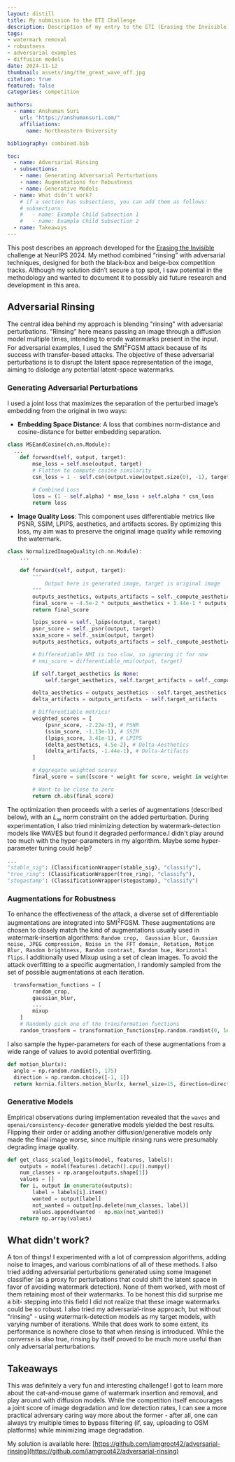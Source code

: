 ```yaml
---
layout: distill
title: My submission to the ETI Challenge
description: Description of my entry to the ETI (Erasing the Invisible) challenge (co-located with NeurIPS) for watermark-removal.
tags:
- watermark removal
- robustness
- adversarial examples
- diffusion models
date: 2024-11-12
thumbnail: assets/img/the_great_wave_off.jpg
citation: true
featured: false
categories: competition

authors:
  - name: Anshuman Suri
    url: "https://anshumansuri.com/"
    affiliations:
      name: Northeastern University

bibliography: combined.bib

toc:
  - name: Adversarial Rinsing
  - subsections:
    - name: Generating Adversarial Perturbations
    - name: Augmentations for Robustness
    - name: Generative Models
  - name: What didn’t work?
    # if a section has subsections, you can add them as follows:
    # subsections:
    #   - name: Example Child Subsection 1
    #   - name: Example Child Subsection 2
  - name: Takeaways
---
```


This post describes an approach developed for the [Erasing the Invisible](https://erasinginvisible.github.io/) challenge at NeurIPS 2024.
My method combined “rinsing” with adversarial techniques, designed for both the black-box and beige-box competition tracks. 
Although my solution didn’t secure a top spot, I saw potential in the methodology and wanted to document it to possibly aid future research and development in this area.

## Adversarial Rinsing

The central idea behind my approach is blending "rinsing"<d-cite key="an2024waves"></d-cite> with adversarial perturbations. "Rinsing" here means passing an image through a diffusion model multiple times, intending to erode watermarks present in the input. For adversarial examples, I used the SMI$^2$FGSM<d-cite key="wang2022enhancing"></d-cite> attack because of its success with transfer-based attacks<d-cite key="suya2024sok"></d-cite>.
The objective of these adversarial perturbations is to disrupt the latent space representation of the image, aiming to dislodge any potential latent-space watermarks.

### Generating Adversarial Perturbations

I used a joint loss that maximizes the separation of the perturbed image’s embedding from the original in two ways:

- **Embedding Space Distance**: A loss that combines norm-distance and cosine-distance for better embedding separation.

```python
class MSEandCosine(ch.nn.Module):
  ...
    def forward(self, output, target):
        mse_loss = self.mse(output, target)
        # Flatten to compute cosine similarity
        csn_loss = 1 - self.csn(output.view(output.size(0), -1), target.view(target.size(0), -1))

        # Combined Loss
        loss = (1 - self.alpha) * mse_loss + self.alpha * csn_loss
        return loss
```

- **Image Quality Loss**: This component uses differentiable metrics like PSNR, SSIM, LPIPS, aesthetics, and artifacts scores. By optimizing this loss, my aim was to preserve the original image quality while removing the watermark.

```python
class NormalizedImageQuality(ch.nn.Module):
    ...

    def forward(self, output, target):
        """
            Output here is generated image, target is original image
        """
        outputs_aesthetics, outputs_artifacts = self._compute_aesthetics_and_artifacts_scores(output)
        final_score = -4.5e-2 * outputs_aesthetics + 1.44e-1 * outputs_artifacts
        return final_score

        lpips_score = self._lpips(output, target)
        psnr_score = self._psnr(output, target)
        ssim_score = self._ssim(output, target)
        outputs_aesthetics, outputs_artifacts = self._compute_aesthetics_and_artifacts_scores(output)

        # Differentiable NMI is too slow, so ignoring it for now
        # nmi_score = differentiable_nmi(output, target)

        if self.target_aesthetics is None:
            self.target_aesthetics, self.target_artifacts = self._compute_aesthetics_and_artifacts_scores(target)

        delta_aesthetics = outputs_aesthetics - self.target_aesthetics
        delta_artifacts = outputs_artifacts - self.target_artifacts

        # Differentiable metrics!
        weighted_scores = [
            (psnr_score, -2.22e-3), # PSNR
            (ssim_score, -1.13e-1), # SSIM
            (lpips_score, 3.41e-1), # LPIPS
            (delta_aesthetics, 4.5e-2), # Delta-Aesthetics
            (delta_artifacts, -1.44e-1), # Delta-Artifacts
        ]

        # Aggregate weighted scores
        final_score = sum([score * weight for score, weight in weighted_scores])

        # Want to be close to zero
        return ch.abs(final_score)
```

The optimization then proceeds with a series of augmentations (described below), with an $L_\infty$ norm constraint on the added perturbation.
During experimentation, I also tried minimizing detection by watermark-detection models like WAVES but found it degraded performance.<d-footnote>I didn't play around too much with the hyper-parameters in my algorithm. Maybe some hyper-parameter tuning could help?</d-footnote>
```python
...
"stable_sig": (ClassificationWrapper(stable_sig), "classify"),
"tree_ring": (ClassificationWrapper(tree_ring), "classify"),
"stegastamp": (ClassificationWrapper(stegastamp), "classify")
```

### Augmentations for Robustness

To enhance the effectiveness of the attack, a diverse set of differentiable augmentations are integrated into SMI$^2$FGSM. These augmentations are chosen to closely match the kind of augmentations usually used in watermark-insertion algorithms: `Random crop,  Gaussian blur, Gaussian noise, JPEG compression, Noise in the FFT domain, Rotation, Motion Blur, Random brightness, Random contrast, Random hue, Horizontal flips`. I additionally used Mixup using a set of clean images. To avoid the attack overfitting to a specific augmentation, I randomly sampled from the set of possible augmentations at each iteration.

```python
  transformation_functions = [
        random_crop,
        gaussian_blur,
        ...
        mixup
    ]
    # Randomly pick one of the transformation functions
    random_transform = transformation_functions[np.random.randint(0, len(transformation_functions))]
```

I also sample the hyper-parameters for each of these augmentations from a wide range of values to avoid potential overfitting.

```python
def motion_blur(x):
  angle = np.random.randint(5, 175)
  direction = np.random.choice([-1, 1])
  return kornia.filters.motion_blur(x, kernel_size=15, direction=direction, angle=angle, border_type='constant')
```

### Generative Models

Empirical observations during implementation revealed that the `waves` and `openai/consistency-decoder` generative models yielded the best results. Flipping their order or adding another diffusion/generative models only made the final image worse, since multiple rinsing runs were presumably degrading image quality.

```python
def get_class_scaled_logits(model, features, labels):
    outputs = model(features).detach().cpu().numpy()
    num_classes = np.arange(outputs.shape[1])
    values = []
    for i, output in enumerate(outputs):
        label = labels[i].item()
        wanted = output[label]
        not_wanted = output[np.delete(num_classes, label)]
        values.append(wanted - np.max(not_wanted))
    return np.array(values)
```

## What didn't work?

A ton of things! I experimented with a lot of compression algorithms, adding noise to images, and various combinations of all of these methods. I also tried adding adversarial perturbations generated using some Imagenet classifier (as a proxy for perturbations that could shift the latent space in favor of avoiding watermark detection). None of them worked, with most of them retaining most of their watermarks. To be honest this did surprise me a bit- stepping into this field I did not realize that these image watermarks could be so robust. I also tried my adversarial-rinse approach, but without "rinsing" - using watermark-detection models as my target models, with varying number of iterations. While that does work to some extent, its performance is nowhere close to that when rinsing is introduced. While the converse is also true, rinsing by itself proved to be much more useful than only adversarial perturbations.

## Takeaways

This was definitely a very fun and interesting challenge! I got to learn more about the cat-and-mouse game of watermark insertion and removal, and play around with diffusion models. While the competition itself encourages a joint score of image degradation and low detection rates, I can see a more practical adversary caring way more about the former - after all, one can always try multiple times to bypass filtering (if, say, uploading to OSM platforms) while minimizing image degradation.

My solution is available here: [https://github.com/iamgroot42/adversarial-rinsing](https://github.com/iamgroot42/adversarial-rinsing)
